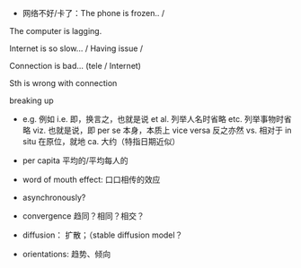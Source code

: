 - 网络不好/卡了：The phone is frozen.. /

The computer is lagging.

Internet is so slow... / Having issue /  

Connection is bad... (tele / Internet)

Sth is wrong with connection

breaking up


- e.g. 例如
i.e. 即，换言之，也就是说
et al. 列举人名时省略
etc. 列举事物时省略
viz. 也就是说，即
per se 本身，本质上
vice versa 反之亦然
vs. 相对于 
in situ 在原位，就地
ca. 大约（特指日期近似）

- per capita 平均的/平均每人的

- word of mouth effect: 口口相传的效应

- asynchronously?
- convergence 趋同？相同？相交？
- diffusion： 扩散；（stable diffusion model？
- orientations: 趋势、倾向
